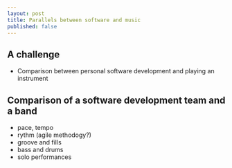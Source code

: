 ```yaml
---
layout: post
title: Parallels between software and music
published: false
---
```


## A challenge
- Comparison between personal software development and playing an instrument
## Comparison of a software development team and a band
- pace, tempo
- rythm (agile methodogy?)
- groove and fills
- bass and drums
- solo performances
